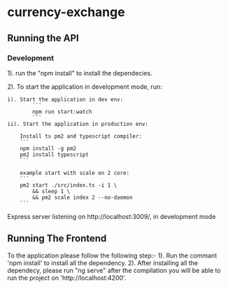 # currency-exchange
## Running the API
### Development
1). run the "npm install" to install the dependecies.

2). To start the application in development mode, run:

    i). Start the application in dev env:
            ```
            npm run start:watch
            ```
    ii). Start the application in production env:

        Install ts pm2 and typescript compiler:
        ```
        npm install -g pm2
        pm2 install typescript
        ```

        example start with scale on 2 core:
        ```
        pm2 start ./src/index.ts -i 1 \
            && sleep 1 \
            && pm2 scale index 2 --no-daemon
        ```

Express server listening on http://localhost:3009/, in development mode

## Running The Frontend

To the application please follow the following step:-
1). Run the commant 'npm install' to install all the dependency.
2). After installing all the dependecy, please run 
   "ng serve" 
   after the compilation you will be able to run the project on 'http://localhost:4200'.


